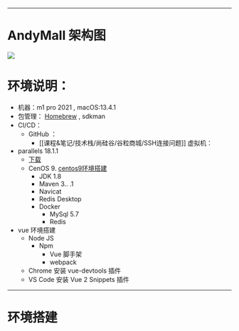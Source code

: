 
----
# AndyMall 架构图
![](https://i.imgur.com/PDv6F32.png)


# 环境说明：

- 机器：m1 pro 2021  , macOS:13.4.1 
- 包管理： [Homebrew](Configuration/homebrew/Homebrew.md) , sdkman 
- CI/CD：
	- GitHub ：
		- [[课程&笔记/技术栈/尚硅谷/谷粒商城/SSH连接问题]]
虚拟机：
- parallels 18.1.1  
	- [下载](https://luoxx.top/archives/pd-18-active)
	- CenOS 9.  [centos9环境搭建](课程&笔记/技术栈/尚硅谷/谷粒商城/centos9环境搭建.md)
		- JDK 1.8
		- Maven 3.. .1
		- Navicat
		- Redis Desktop
		- Docker
			- MySql 5.7
			- Redis
- vue 环境搭建
	- Node JS
		- Npm
			- Vue 脚手架
			- webpack
	- Chrome 安装 vue-devtools 插件
	- VS Code 安装 Vue 2 Snippets 插件


----
# 环境搭建





